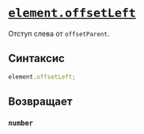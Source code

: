 # [`element.offsetLeft`](../index.md)

Отступ слева от `offsetParent`.

## Синтаксис

```js
element.offsetLeft;
```

## Возвращает

### `number`
